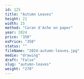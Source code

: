```yaml
---
id: 125
title: "Autumn Leaves"
height: 21
width: 15
method: "Caran d'Ache on paper"
year: 2024
price: "350"
exPrice: "350"
status: ""
fileName: "2024-autumn-leaves.jpg"
medie: "drawing"
draft: "False"
slug: "autumn-leaves"
weight: "270"
---
```

